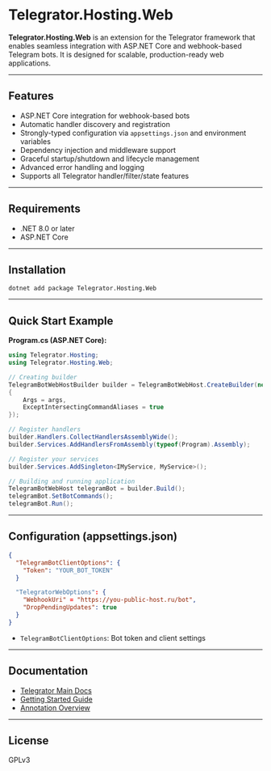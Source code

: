 # Telegrator.Hosting.Web

**Telegrator.Hosting.Web** is an extension for the Telegrator framework that enables seamless integration with ASP.NET Core and webhook-based Telegram bots. It is designed for scalable, production-ready web applications.

---

## Features
- ASP.NET Core integration for webhook-based bots
- Automatic handler discovery and registration
- Strongly-typed configuration via `appsettings.json` and environment variables
- Dependency injection and middleware support
- Graceful startup/shutdown and lifecycle management
- Advanced error handling and logging
- Supports all Telegrator handler/filter/state features

---

## Requirements
- .NET 8.0 or later
- ASP.NET Core

---

## Installation

```shell
dotnet add package Telegrator.Hosting.Web
```

---

## Quick Start Example

**Program.cs (ASP.NET Core):**
```csharp
using Telegrator.Hosting;
using Telegrator.Hosting.Web;

// Creating builder
TelegramBotWebHostBuilder builder = TelegramBotWebHost.CreateBuilder(new TelegramBotWebOptions()
{
    Args = args,
    ExceptIntersectingCommandAliases = true
});

// Register handlers
builder.Handlers.CollectHandlersAssemblyWide();
builder.Services.AddHandlersFromAssembly(typeof(Program).Assembly);

// Register your services
builder.Services.AddSingleton<IMyService, MyService>();

// Building and running application
TelegramBotWebHost telegramBot = builder.Build();
telegramBot.SetBotCommands();
telegramBot.Run();
```

---

## Configuration (appsettings.json)

```json
{
  "TelegramBotClientOptions": {
    "Token": "YOUR_BOT_TOKEN"
  }

  "TelegratorWebOptions": {
    "WebhookUri" = "https://you-public-host.ru/bot",
    "DropPendingUpdates": true
  }
}
```

- `TelegramBotClientOptions`: Bot token and client settings

---

## Documentation
- [Telegrator Main Docs](https://github.com/Rikitav/Telegrator)
- [Getting Started Guide](https://github.com/Rikitav/Telegrator/wiki/Getting-started)
- [Annotation Overview](https://github.com/Rikitav/Telegrator/wiki/Annotation-overview)

---

## License
GPLv3 